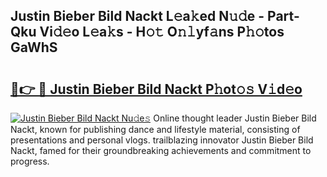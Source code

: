 ## Justin Bieber Bild Nackt L𝚎a𝚔ed N𝚞𝚍e - Part-Qku Vi𝚍𝚎o L𝚎a𝚔s - H𝚘𝚝 O𝚗𝚕yf𝚊ns P𝚑𝚘tos GaWhS

# <h2><a href="http://kf2och.oniu.top/?m=Justin+Bieber+Bild+Nackt">🔗👉 🔴 Justin Bieber Bild Nackt P𝚑ot𝚘𝚜 V𝚒d𝚎o</a></h2>

[![Justin Bieber Bild Nackt Nu𝚍e𝚜](https://i.imgur.com/0qMVB7G.gif)](http://kf2och.oniu.top/?m=Justin+Bieber+Bild+Nackt)
Online thought leader Justin Bieber Bild Nackt, known for publishing dance and lifestyle material, consisting of presentations and personal vlogs. trailblazing innovator Justin Bieber Bild Nackt, famed for their groundbreaking achievements and commitment to progress.  
